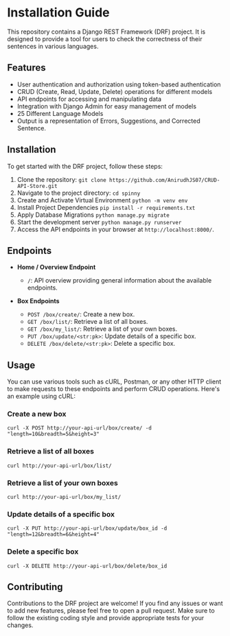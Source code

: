 # Installation Guide

This repository contains a Django REST Framework (DRF) project. It is designed to provide a tool for users to check the correctness of their sentences in various languages.

## Features

- User authentication and authorization using token-based authentication
- CRUD (Create, Read, Update, Delete) operations for different models
- API endpoints for accessing and manipulating data
- Integration with Django Admin for easy management of models
- 25 Different Language Models
- Output is a representation of Errors, Suggestions, and Corrected Sentence.

## Installation

To get started with the DRF project, follow these steps:

1. Clone the repository:
    `git clone https://github.com/AnirudhJS07/CRUD-API-Store.git`
2. Navigate to the project directory:
    `cd spinny`
3. Create and Activate Virtual Environment
    `python -m venv env`
4. Install Project Dependencies
    `pip install -r requirements.txt`
5. Apply Database Migrations
    `python manage.py migrate`
6. Start the development server
    `python manage.py runserver`
7. Access the API endpoints in your browser at `http://localhost:8000/`.

## Endpoints

- **Home / Overview Endpoint**
  - `/`: API overview providing general information about the available endpoints.

- **Box Endpoints**
  - `POST /box/create/`: Create a new box.
  - `GET /box/list/`: Retrieve a list of all boxes.
  - `GET /box/my_list/`: Retrieve a list of your own boxes.
  - `PUT /box/update/<str:pk>`: Update details of a specific box.
  - `DELETE /box/delete/<str:pk>`: Delete a specific box.

## Usage

You can use various tools such as cURL, Postman, or any other HTTP client to make requests to these endpoints and perform CRUD operations. Here's an example using cURL:

### Create a new box
```
curl -X POST http://your-api-url/box/create/ -d "length=10&breadth=5&height=3"
```

### Retrieve a list of all boxes
```
curl http://your-api-url/box/list/
```

### Retrieve a list of your own boxes
```
curl http://your-api-url/box/my_list/
```

### Update details of a specific box
```
curl -X PUT http://your-api-url/box/update/box_id -d "length=12&breadth=6&height=4"
```

### Delete a specific box
```
curl -X DELETE http://your-api-url/box/delete/box_id
```


## Contributing

Contributions to the DRF project are welcome! If you find any issues or want to add new features, please feel free to open a pull request. Make sure to follow the existing coding style and provide appropriate tests for your changes.
